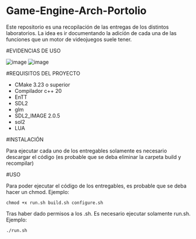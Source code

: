 # Game-Engine-Arch-Portolio
Este repositorio es una recopilación de las entregas de los distintos laboratorios.
La idea es ir documentando la adición de cada una de las funciones que un motor de videojuegos suele tener. 

#EVIDENCIAS DE USO

![image](https://github.com/zombiewafle/Game-Engine-Arch-Portolio/assets/40800436/73aa401f-8030-4607-967d-2f8eafd8461b)
![image](https://github.com/zombiewafle/Game-Engine-Arch-Portolio/assets/40800436/964d048f-fb19-4b2d-95d8-700c04c5268c)

#REQUISITOS DEL PROYECTO
- CMake 3.23 o superior
- Compilador c++ 20
- EnTT
- SDL2
- glm
- SDL2_IMAGE 2.0.5
- sol2
- LUA

#INSTALACIÓN 

Para ejecutar cada uno de los entregables solamente es necesario descargar el código (es probable que se deba eliminar la carpeta build y recompilar)

#USO

Para poder ejecutar el código de los entregables, es probable que se deba hacer un chmod. Ejemplo:
 ```
 chmod +x run.sh build.sh configure.sh
 ```
 
Tras haber dado permisos a los .sh. Es necesario ejecutar solamente run.sh. Ejemplo:

```
./run.sh
```